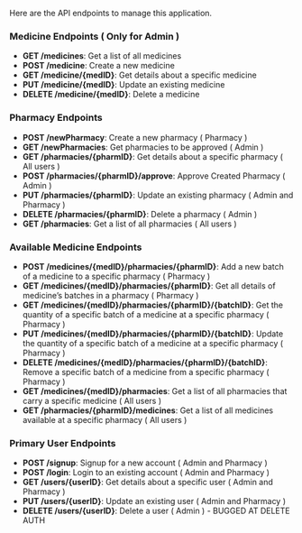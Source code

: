 Here are the API endpoints to manage this application.

### Medicine Endpoints ( Only for Admin )

- **GET /medicines**: Get a list of all medicines
- **POST /medicine**: Create a new medicine
- **GET /medicine/{medID}**: Get details about a specific medicine
- **PUT /medicine/{medID}**: Update an existing medicine
- **DELETE /medicine/{medID}**: Delete a medicine

### Pharmacy Endpoints

- **POST /newPharmacy**: Create a new pharmacy ( Pharmacy )
- **GET /newPharmacies**: Get pharmacies to be approved ( Admin )
- **GET /pharmacies/{pharmID}**: Get details about a specific pharmacy ( All users )
- **POST /pharmacies/{pharmID}/approve**: Approve Created Pharmacy ( Admin )
- **PUT /pharmacies/{pharmID}**: Update an existing pharmacy ( Admin and Pharmacy )
- **DELETE /pharmacies/{pharmID}**: Delete a pharmacy ( Admin )
- **GET /pharmacies**: Get a list of all pharmacies ( All users )

### Available Medicine Endpoints

- **POST /medicines/{medID}/pharmacies/{pharmID}**: Add a new batch of a medicine to a specific pharmacy ( Pharmacy )
- **GET /medicines/{medID}/pharmacies/{pharmID}**: Get all details of medicine’s batches in a pharmacy ( Pharmacy )
- **GET /medicines/{medID}/pharmacies/{pharmID}/{batchID}**: Get the quantity of a specific batch of a medicine at a specific pharmacy ( Pharmacy )
- **PUT /medicines/{medID}/pharmacies/{pharmID}/{batchID}**: Update the quantity of a specific batch of a medicine at a specific pharmacy ( Pharmacy )
- **DELETE /medicines/{medID}/pharmacies/{pharmID}/{batchID}**: Remove a specific batch of a medicine from a specific pharmacy ( Pharmacy )
- **GET /medicines/{medID}/pharmacies**: Get a list of all pharmacies that carry a specific medicine ( All users )
- **GET /pharmacies/{pharmID}/medicines**: Get a list of all medicines available at a specific pharmacy ( All users )

### Primary User Endpoints

- **POST /signup**: Signup for a new account ( Admin and Pharmacy )
- **POST /login**: Login to an existing account ( Admin and Pharmacy )
- **GET /users/{userID}**: Get details about a specific user ( Admin and Pharmacy )
- **PUT /users/{userID}**: Update an existing user ( Admin and Pharmacy )
- **DELETE /users/{userID}**: Delete a user ( Admin ) - BUGGED AT DELETE AUTH